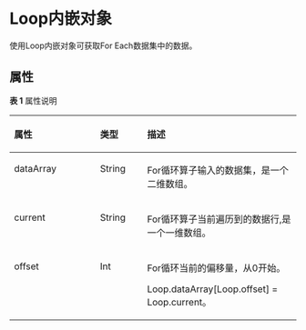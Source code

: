 # Loop内嵌对象<a name="dgc_01_0534"></a>

使用Loop内嵌对象可获取For Each数据集中的数据。

## 属性<a name="zh-cn_topic_0226521571_section18267348332"></a>

**表 1**  属性说明

<a name="zh-cn_topic_0226521571_table874717402336"></a>
<table><thead align="left"><tr id="zh-cn_topic_0226521571_row167470408331"><th class="cellrowborder" valign="top" width="29.959999999999997%" id="mcps1.2.4.1.1"><p id="zh-cn_topic_0226521571_p1774714014337"><a name="zh-cn_topic_0226521571_p1774714014337"></a><a name="zh-cn_topic_0226521571_p1774714014337"></a>属性</p>
</th>
<th class="cellrowborder" valign="top" width="16.400000000000002%" id="mcps1.2.4.1.2"><p id="zh-cn_topic_0226521571_p1427019552810"><a name="zh-cn_topic_0226521571_p1427019552810"></a><a name="zh-cn_topic_0226521571_p1427019552810"></a>类型</p>
</th>
<th class="cellrowborder" valign="top" width="53.64%" id="mcps1.2.4.1.3"><p id="zh-cn_topic_0226521571_p177471640193311"><a name="zh-cn_topic_0226521571_p177471640193311"></a><a name="zh-cn_topic_0226521571_p177471640193311"></a>描述</p>
</th>
</tr>
</thead>
<tbody><tr id="zh-cn_topic_0226521571_row1747740123312"><td class="cellrowborder" valign="top" width="29.959999999999997%" headers="mcps1.2.4.1.1 "><p id="zh-cn_topic_0226521571_p14227161014914"><a name="zh-cn_topic_0226521571_p14227161014914"></a><a name="zh-cn_topic_0226521571_p14227161014914"></a>dataArray</p>
</td>
<td class="cellrowborder" valign="top" width="16.400000000000002%" headers="mcps1.2.4.1.2 "><p id="zh-cn_topic_0226521571_p5270165520819"><a name="zh-cn_topic_0226521571_p5270165520819"></a><a name="zh-cn_topic_0226521571_p5270165520819"></a>String</p>
</td>
<td class="cellrowborder" valign="top" width="53.64%" headers="mcps1.2.4.1.3 "><p id="zh-cn_topic_0226521571_p15624131220911"><a name="zh-cn_topic_0226521571_p15624131220911"></a><a name="zh-cn_topic_0226521571_p15624131220911"></a>For循环算子输入的数据集，是一个二维数组。</p>
</td>
</tr>
<tr id="zh-cn_topic_0226521571_row3747154018335"><td class="cellrowborder" valign="top" width="29.959999999999997%" headers="mcps1.2.4.1.1 "><p id="zh-cn_topic_0226521571_p722615101794"><a name="zh-cn_topic_0226521571_p722615101794"></a><a name="zh-cn_topic_0226521571_p722615101794"></a>current</p>
</td>
<td class="cellrowborder" valign="top" width="16.400000000000002%" headers="mcps1.2.4.1.2 "><p id="zh-cn_topic_0226521571_p1827116553813"><a name="zh-cn_topic_0226521571_p1827116553813"></a><a name="zh-cn_topic_0226521571_p1827116553813"></a>String</p>
</td>
<td class="cellrowborder" valign="top" width="53.64%" headers="mcps1.2.4.1.3 "><p id="zh-cn_topic_0226521571_p1162212123917"><a name="zh-cn_topic_0226521571_p1162212123917"></a><a name="zh-cn_topic_0226521571_p1162212123917"></a>For循环算子当前遍历到的数据行,是一个一维数组。</p>
</td>
</tr>
<tr id="zh-cn_topic_0226521571_row197471240123319"><td class="cellrowborder" valign="top" width="29.959999999999997%" headers="mcps1.2.4.1.1 "><p id="zh-cn_topic_0226521571_p7191210195"><a name="zh-cn_topic_0226521571_p7191210195"></a><a name="zh-cn_topic_0226521571_p7191210195"></a>offset</p>
</td>
<td class="cellrowborder" valign="top" width="16.400000000000002%" headers="mcps1.2.4.1.2 "><p id="zh-cn_topic_0226521571_p92711554820"><a name="zh-cn_topic_0226521571_p92711554820"></a><a name="zh-cn_topic_0226521571_p92711554820"></a>Int</p>
</td>
<td class="cellrowborder" valign="top" width="53.64%" headers="mcps1.2.4.1.3 "><p id="zh-cn_topic_0226521571_p7883167101113"><a name="zh-cn_topic_0226521571_p7883167101113"></a><a name="zh-cn_topic_0226521571_p7883167101113"></a>For循环当前的偏移量，从0开始。</p>
<p id="zh-cn_topic_0226521571_p362114125910"><a name="zh-cn_topic_0226521571_p362114125910"></a><a name="zh-cn_topic_0226521571_p362114125910"></a>Loop.dataArray[Loop.offset] = Loop.current。</p>
</td>
</tr>
</tbody>
</table>

